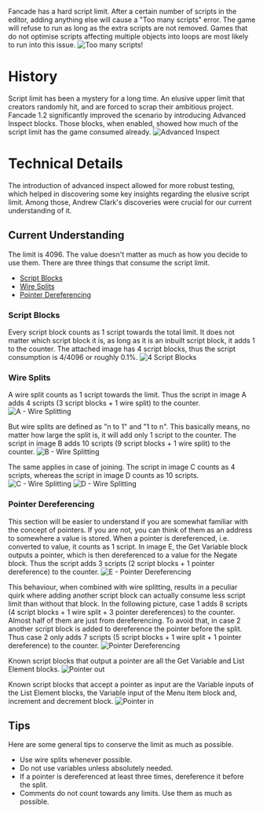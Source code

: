 Fancade has a hard script limit. After a certain number of scripts in the editor, adding anything else will cause a "Too many scripts" error. The game will refuse to run as long as the extra scripts are not removed. Games that do not optimise scripts affecting multiple objects into loops are most likely to run into this issue.
![Too many scripts!](https://cdn.discordapp.com/attachments/852037487987392529/852037576935211018/Too_many_scripts.png)

# History
Script limit has been a mystery for a long time. An elusive upper limit that creators randomly hit, and are forced to scrap their ambitious project. Fancade 1.2 significantly improved the scenario by introducing Advanced Inspect blocks. Those blocks, when enabled, showed how much of the script limit has the game consumed already.
![Advanced Inspect](https://cdn.discordapp.com/attachments/852037487987392529/852039104958824478/Screenshot_20210609-094759_Fancade.png)

# Technical Details
The introduction of advanced inspect allowed for more robust testing, which helped in discovering some key insights regarding the elusive script limit. Among those, Andrew Clark's discoveries were crucial for our current understanding of it.

## Current Understanding
The limit is 4096. The value doesn't matter as much as how you decide to use them. There are three things that consume the script limit.

* [Script Blocks](https://www.fancade.com/wiki/Script/Script%20Limit.md#script-blocks)
* [Wire Splits](https://www.fancade.com/wiki/Script/Script%20Limit.md#wire-splits)
* [Pointer Dereferencing](https://www.fancade.com/wiki/Script/Script%20Limit.md#pointer-dereferencing)

### Script Blocks
Every script block counts as 1 script towards the total limit. It does not matter which script block it is, as long as it is an inbuilt script block, it adds 1 to the counter. The attached image has 4 script blocks, thus the script consumption is 4/4096 or roughly 0.1%.
![4 Script Blocks](https://cdn.discordapp.com/attachments/852037487987392529/855423620397662238/Screenshot_20210618-113130_Fancade.png)

### Wire Splits
A wire split counts as 1 script towards the limit. Thus the script in image A adds 4 scripts (3 script blocks + 1 wire split) to the counter.
![A - Wire Splitting](https://cdn.discordapp.com/attachments/852037487987392529/855423620692443156/Screenshot_20210618-113313_Fancade.png)

But wire splits are defined as "n to 1" and "1 to n". This basically means, no matter how large the split is, it will add only 1 script to the counter. The script in image B adds 10 scripts (9 script blocks + 1 wire split) to the counter.
![B - Wire Splitting](https://cdn.discordapp.com/attachments/852037487987392529/855423621173739530/Screenshot_20210618-113424_Fancade.png)

The same applies in case of joining. The script in image C counts as 4 scripts, whereas the script in image D counts as 10 scripts.
![C - Wire Splitting](https://cdn.discordapp.com/attachments/852037487987392529/855423621433393172/Screenshot_20210618-113611_Fancade.png)
![D - Wire Splitting](https://cdn.discordapp.com/attachments/852037487987392529/855423621639569408/Screenshot_20210618-113747_Fancade.png)

### Pointer Dereferencing
This section will be easier to understand if you are somewhat familiar with the concept of pointers. If you are not, you can think of them as an address to somewhere a value is stored.
When a pointer is dereferenced, i.e. converted to value, it counts as 1 script. In image E, the Get Variable block outputs a pointer, which is then dereferenced to a value for the Negate block. Thus the script adds 3 scripts (2 script blocks + 1 pointer dereference) to the counter.
![E - Pointer Dereferencing](https://cdn.discordapp.com/attachments/852037487987392529/855423621933301760/Screenshot_20210618-113952_Fancade.png)

This behaviour, when combined with wire splitting, results in a peculiar quirk where adding another script block can actually consume less script limit than without that block. In the following picture, case 1 adds 8 scripts (4 script blocks + 1 wire split + 3 pointer dereferences) to the counter. Almost half of them are just from dereferencing. To avoid that, in case 2 another script block is added to dereference the pointer before the split. Thus case 2 only adds 7 scripts (5 script blocks + 1 wire split + 1 pointer dereference) to the counter.
![Pointer Dereferencing](https://cdn.discordapp.com/attachments/852037487987392529/855440742431064094/Screenshot_20210618-130458_Fancade.png)

Known script blocks that output a pointer are all the Get Variable and List Element blocks.
![Pointer out](https://cdn.discordapp.com/attachments/852037487987392529/855444701309829170/Screenshot_20210618-192013_Fancade.png)

Known script blocks that accept a pointer as input are the Variable inputs of the List Element blocks, the Variable input of the Menu Item block and, increment and decrement block.
![Pointer in](https://media.discordapp.net/attachments/852037487987392529/855655587852451840/Screenshot_20210619-091908_Fancade.png)

## Tips
Here are some general tips to conserve the limit as much as possible.

* Use wire splits whenever possible.
* Do not use variables unless absolutely needed.
* If a pointer is dereferenced at least three times, dereference it before the split.
* Comments do not count towards any limits. Use them as much as possible.
